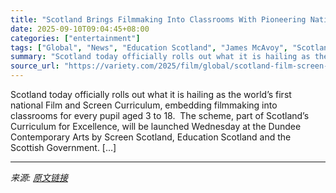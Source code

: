 ```yaml
---
title: "Scotland Brings Filmmaking Into Classrooms With Pioneering National Curriculum"
date: 2025-09-10T09:04:45+08:00
categories: ["entertainment"]
tags: ["Global", "News", "Education Scotland", "James McAvoy", "Scotland", "screen scotland"]
summary: "Scotland today officially rolls out what it is hailing as the world’s first national Film and Screen Curriculum, embedding filmmaking into classrooms for every pupil aged 3 to 18.&#160; The scheme, pa"
source_url: "https://variety.com/2025/film/global/scotland-film-screen-curriculum-launch-education-1236513862/"
---
```


Scotland today officially rolls out what it is hailing as the world’s first national Film and Screen Curriculum, embedding filmmaking into classrooms for every pupil aged 3 to 18.&#160; The scheme, part of Scotland’s Curriculum for Excellence, will be launched Wednesday at the Dundee Contemporary Arts by Screen Scotland, Education Scotland and the Scottish Government. [&#8230;]

---

*来源: [原文链接](https://variety.com/2025/film/global/scotland-film-screen-curriculum-launch-education-1236513862/)*
